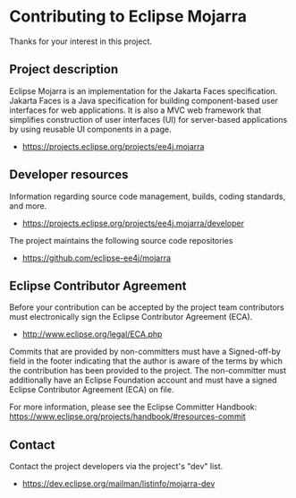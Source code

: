 # Contributing to Eclipse Mojarra

Thanks for your interest in this project.

## Project description

Eclipse Mojarra is an implementation for the Jakarta Faces specification. 
Jakarta Faces is a Java specification for building
component-based user interfaces for web applications. It is also a MVC web
framework that simplifies construction of user interfaces (UI) for server-based
applications by using reusable UI components in a page.

* https://projects.eclipse.org/projects/ee4j.mojarra

## Developer resources

Information regarding source code management, builds, coding standards, and
more.

* https://projects.eclipse.org/projects/ee4j.mojarra/developer

The project maintains the following source code repositories

* https://github.com/eclipse-ee4j/mojarra

## Eclipse Contributor Agreement

Before your contribution can be accepted by the project team contributors must
electronically sign the Eclipse Contributor Agreement (ECA).

* http://www.eclipse.org/legal/ECA.php

Commits that are provided by non-committers must have a Signed-off-by field in
the footer indicating that the author is aware of the terms by which the
contribution has been provided to the project. The non-committer must
additionally have an Eclipse Foundation account and must have a signed Eclipse
Contributor Agreement (ECA) on file.

For more information, please see the Eclipse Committer Handbook:
https://www.eclipse.org/projects/handbook/#resources-commit

## Contact

Contact the project developers via the project's "dev" list.

* https://dev.eclipse.org/mailman/listinfo/mojarra-dev
